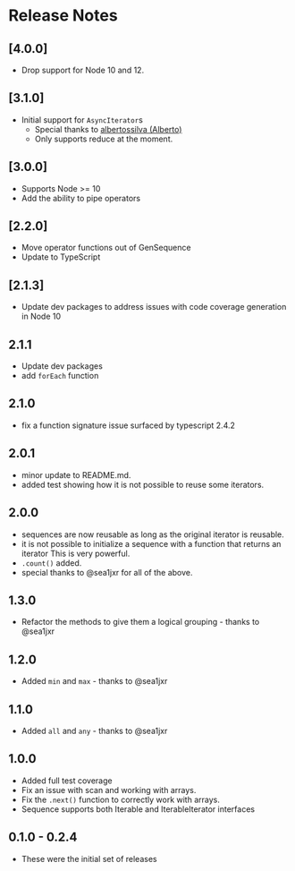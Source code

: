 # Release Notes

## [4.0.0]

- Drop support for Node 10 and 12.

## [3.1.0]

- Initial support for `AsyncIterator`s
  - Special thanks to [albertossilva (Alberto)](https://github.com/albertossilva)
  - Only supports reduce at the moment.

## [3.0.0]

- Supports Node >= 10
- Add the ability to pipe operators

## [2.2.0]

- Move operator functions out of GenSequence
- Update to TypeScript

## [2.1.3]

- Update dev packages to address issues with code coverage generation in Node 10

## 2.1.1

- Update dev packages
- add `forEach` function

## 2.1.0

- fix a function signature issue surfaced by typescript 2.4.2

## 2.0.1

- minor update to README.md.
- added test showing how it is not possible to reuse some iterators.

## 2.0.0

- sequences are now reusable as long as the original iterator is reusable.
- it is not possible to initialize a sequence with a function that returns an iterator
  This is very powerful.
- `.count()` added.
- special thanks to @sea1jxr for all of the above.

## 1.3.0

- Refactor the methods to give them a logical grouping - thanks to @sea1jxr

## 1.2.0

- Added `min` and `max` - thanks to @sea1jxr

## 1.1.0

- Added `all` and `any` - thanks to @sea1jxr

## 1.0.0

- Added full test coverage
- Fix an issue with scan and working with arrays.
- Fix the `.next()` function to correctly work with arrays.
- Sequence supports both Iterable<T> and IterableIterator<T> interfaces

## 0.1.0 - 0.2.4

- These were the initial set of releases

<!---
cspell:ignore albertossilva
-->
